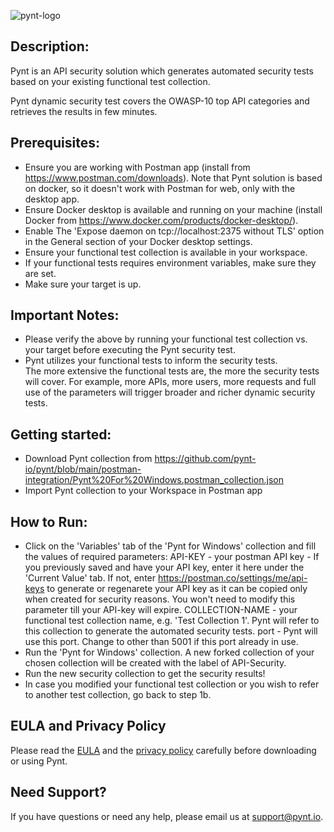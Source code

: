 ![pynt-logo](https://user-images.githubusercontent.com/107360829/176185125-b2b9fce3-c9fc-4048-baa5-e5a21af5c31b.png)

## Description:

Pynt is an API security solution which generates automated security tests based on your existing functional test collection.

Pynt dynamic security test covers the OWASP-10 top API categories and retrieves the results in few minutes.


## Prerequisites:

- Ensure you are working with Postman app (install from https://www.postman.com/downloads). 
Note that Pynt solution is based on docker, so it doesn't work with Postman for web, only with the desktop app.
- Ensure Docker desktop is available and running on your machine (install Docker from
https://www.docker.com/products/docker-desktop/).
- Enable The 'Expose daemon on tcp://localhost:2375 without TLS' option in the General section of your Docker desktop settings.
- Ensure your functional test collection is available in your workspace.
- If your functional tests requires environment variables, make sure they are set.
- Make sure your target is up.


## Important Notes:

- Please verify the above by running your functional test collection vs. your target before executing the Pynt security test.
- Pynt utilizes your functional tests to inform the security tests. \
The more extensive the functional tests are, the more the security tests will cover. 
For example, more APIs, more users, more requests and full use of the parameters will trigger broader and richer dynamic security tests.

## Getting started:

- Download Pynt collection from https://github.com/pynt-io/pynt/blob/main/postman-integration/Pynt%20For%20Windows.postman_collection.json
- Import Pynt collection to your Workspace in Postman app

## How to Run:

- Click on the 'Variables' tab of the 'Pynt for Windows' collection and fill the values of required parameters:
API-KEY - your postman API key - If you previously saved and have your API key, enter it here under the 'Current Value' tab. If not, enter https://postman.co/settings/me/api-keys to generate or regenarete your API key as it can be copied only when created for security reasons. You won't need to modify this parameter till your API-key will expire.
COLLECTION-NAME - your functional test collection name, e.g. 'Test Collection 1'. Pynt will refer to this collection to generate the automated security tests.
port - Pynt will use this port. Change to other than 5001 if this port already in use.
- Run the 'Pynt for Windows' collection. A new forked collection of your chosen collection will be created with the label of API-Security.
- Run the new security collection to get the security results!
- In case you modified your functional test collection or you wish to refer to another test collection, go back to step 1b.


## EULA and Privacy Policy

Please read the [EULA](https://github.com/pynt-io/pynt/blob/main/EULA.md) and the [privacy policy](https://github.com/pynt-io/pynt/blob/main/Privacy-Policy.md) carefully before downloading or using Pynt.

## Need Support?

If you have questions or need any help, please email us at support@pynt.io.
